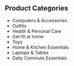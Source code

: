 ## Product Categories

- Computers & Accessories
- Outfits
- Health & Personal Care
- Get fit at home
- Toys
- Home & Kitchen Essentials
- Laptops & Tables
- Daily Commute Essentials
